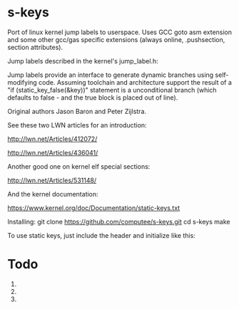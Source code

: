 s-keys
======

Port of linux kernel jump labels to userspace. Uses GCC goto asm extension and
 some other gcc/gas specific extensions (always online, .pushsection, section attributes).

Jump labels described in the kernel's jump_label.h:

Jump labels provide an interface to generate dynamic branches using
self-modifying code. Assuming toolchain and architecture support the result
of a "if (static_key_false(&key))" statement is a unconditional branch (which
defaults to false - and the true block is placed out of line).

Original authors Jason Baron and Peter Zijlstra.

See these two LWN articles for an introduction:

http://lwn.net/Articles/412072/

http://lwn.net/Articles/436041/

Another good one on kernel elf special sections:

http://lwn.net/Articles/531148/

And the kernel documentation:

https://www.kernel.org/doc/Documentation/static-keys.txt

Installing:
    git clone https://github.com/computee/s-keys.git
    cd s-keys
    make

To use static keys, just include the header and initialize like this:

Todo
====

1)
2)
3)
